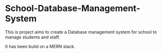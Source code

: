 # School-Database-Management-System
This is project aims to create a Database management system for school to manage students and staff.

It has been build on a MERN stack.
